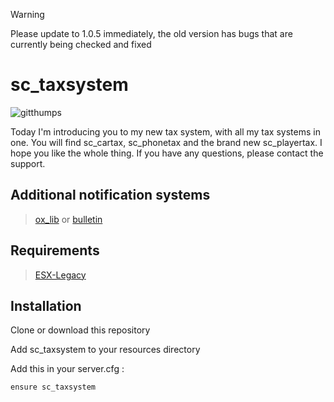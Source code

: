 > [!WARNING]
> Please update to 1.0.5 immediately, the old version has bugs that are currently being checked and fixed

# sc_taxsystem

![gitthumps](https://github.com/user-attachments/assets/8b9f495a-306d-4fac-a98f-fa7b6d212316)

Today I'm introducing you to my new tax system, with all my tax systems in one. You will find sc_cartax, sc_phonetax and the brand new sc_playertax. I hope you like the whole thing. If you have any questions, please contact the support.

## Additional notification systems

> [ox_lib](https://github.com/overextended/ox_lib)
or
> [bulletin](https://github.com/Mobius1/bulletin)

## Requirements

> [ESX-Legacy](https://github.com/esx-framework/esx-legacy)

## Installation
Clone or download this repository

Add sc_taxsystem to your resources directory

Add this in your server.cfg :
```
ensure sc_taxsystem 
```

